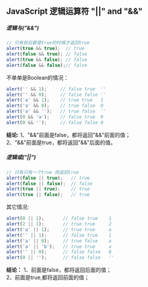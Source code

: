 ## JavaScript 逻辑运算符 "||" and "&&"

##### 逻辑与("&&")
```javascript
// 只有前后都是true的时候才返回true
alert(true && true);  // true
alert(false && true); // false
alert(true && false); // false
alert(false && false);// false
```
不单单是Boolean的情况：
```javascript
alert('' && 1);     // false true  ''
alert('' && 0);     // false false ''
alert('a' && 1);    // true true   1
alert('a' && 0);    // true false  0
alert('a' && '');   // true false  ''
alert(0 && 'a');    // false true  0
alert(0 && '');     // false false 0
```
**结论:**
1、"&&"前面是false，都将返回"&&"前面的值；<br>
2、"&&"前面是true，都将返回"&&"后面的值。

##### 逻辑或("||")
```javascript
// 只有只有一个true 则返回true
alert(false || true);   // true
alert(false || false);  // false
alert(true || true);    // true
alert(true || false);   // true
```
其它情况:
```javascript
alert(0 || 1);       // false true    1
alert(2 || 1);       // true true     2
alert('a' || 1);     // true true     a
alert('' || 1);      // false true    1
alert('a' || 0);     // true false    a
alert('a' || 'b');   // true true     a
alert('' || 0);      // false false   0
alert(0 || '');      // false false   ''
```
**结论：**
1、前面是false，都将返回后面的值；<br>
2、前面是true,都将返回前面的值；


